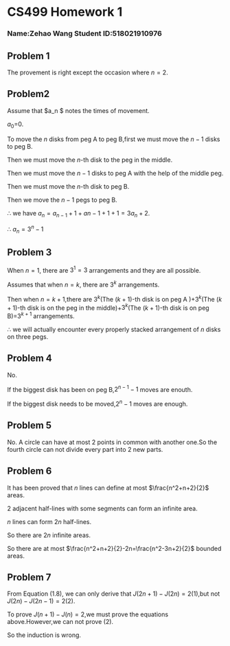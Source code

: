 # CS499 Homework 1

### Name:Zehao Wang      Student ID:518021910976

## Problem 1

The provement is right except the occasion where $n=2$.

## Problem2

Assume that $a_n $ notes the times of movement.

$a_0$=0.

To move the $n$ disks from peg A to peg B,first we must move  the $n-1$ disks to peg B.

Then we must move the $n$-th disk to the peg in the middle.

Then we must move the $n-1$ disks to peg A with the help of the middle peg.

Then we must move the $n$-th disk to peg B.

Then we move the $n-1$ pegs to peg B.

$\therefore$ we have $a_n=a_{n-1}+1+a{n-1}+1+1=3a_n+2$.

$\therefore$ $a_n=3^{n}-1$

## Problem 3

When $n=1$, there are $3^1=3$ arrangements and they are all possible.

Assumes that when $n=k$, there are $3^k$ arrangements.

Then when $n=k+1$,there are $3^k$(The $(k+1)$-th disk is on peg A )+$3^k$(The $(k+1)$-th disk is on the peg in the middle)+$3^k$(The $(k+1)$-th disk is on peg B)=$3^{k+1}$ arrangements.

$\therefore$ we will actually encounter every properly stacked arrangement of $n$ disks on three pegs.

## Problem 4

No.

If the biggest disk has been on peg B,$2^{n-1}-1$ moves are enouth.

If the biggest disk needs to be moved,$2^n-1$ moves are enough.

## Problem 5

No. A circle can have at most 2 points in common with another one.So the fourth circle can not divide every part into 2 new parts.

## Problem 6

It has been proved that $n$ lines can define at most $\frac{n^2+n+2}{2}$ areas.

2 adjacent half-lines with some segments can form an infinite area.

$n$ lines can form $2n$ half-lines.

So there are $2n$ infinite areas.

So there are at most  $\frac{n^2+n+2}{2}-2n=\frac{n^2-3n+2}{2}$ bounded areas. 

## Problem 7

From Equation (1.8), we can only derive that $J(2n+1)-J(2n)=2$(1),but not $J(2n)-J(2n-1)=2$(2).

To prove $J(n+1)-J(n)=2$,we must prove the equations above.However,we can not prove (2).

So the induction is wrong.

